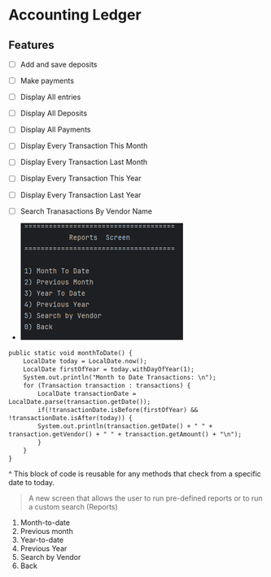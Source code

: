 # Accounting Ledger
## Features

- [ ] Add and save deposits
- [ ] Make payments 
- [ ] Display All entries 
- [ ] Display All Deposits
- [ ] Display All Payments
- [ ] Display Every Transaction This Month
- [ ] Display Every Transaction Last Month
- [ ] Display Every Transaction This Year
- [ ] Display Every Transaction Last Year
- [ ] Search Tranasactions By Vendor Name


- ![Capture.PNG](src/main/resources/Capture.PNG)

```declarative
public static void monthToDate() {
    LocalDate today = LocalDate.now();
    LocalDate firstOfYear = today.withDayOfYear(1);
    System.out.println("Month to Date Transactions: \n");
    for (Transaction transaction : transactions) {
        LocalDate transactionDate = LocalDate.parse(transaction.getDate());
        if(!transactionDate.isBefore(firstOfYear) && !transactionDate.isAfter(today)) {
        System.out.println(transaction.getDate() + " " + transaction.getVendor() + " " + transaction.getAmount() + "\n");
        }
    }
}
```
^
This block of code is reusable for any methods that check from a specific date to today.

>A new screen that allows the user to run pre-defined reports or to run a custom search (Reports)
1) Month-to-date
2) Previous month
3) Year-to-date
4) Previous Year
5) Search by Vendor
0) Back